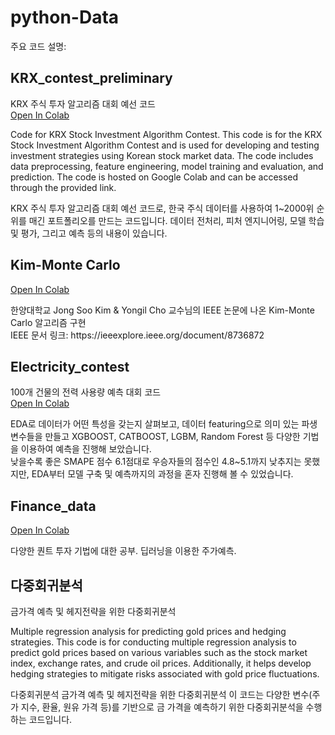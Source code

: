 # python-Data

주요 코드 설명:

## KRX_contest_preliminary
 KRX 주식 투자 알고리즘 대회 예선 코드<br>
  <a href="https://colab.research.google.com/drive/1yNudDAxIf4Gx-eXcuvkDipw16gynFCq5?usp=sharing" target="_blank">Open In Colab</a>
<p>Code for KRX Stock Investment Algorithm Contest. This code is for the KRX Stock Investment Algorithm Contest and is used for developing and testing investment strategies using Korean stock market data. The code includes data preprocessing, feature engineering, model training and evaluation, and prediction. The code is hosted on Google Colab and can be accessed through the provided link.</p>

<p>KRX 주식 투자 알고리즘 대회 예선 코드로, 한국 주식 데이터를 사용하여 1~2000위 순위를 매긴 포트폴리오를 만드는 코드입니다. 데이터 전처리, 피처 엔지니어링, 모델 학습 및 평가, 그리고 예측 등의 내용이 있습니다. </p>

## Kim-Monte Carlo 
 <a href="https://colab.research.google.com/drive/1KbifpPGvyYG17oHZxXQ-n8rfZFUWbvWh?usp=sharing" target="_blank">Open In Colab</a>
<p>한양대학교 Jong Soo Kim & Yongil Cho 교수님의 IEEE 논문에 나온 Kim-Monte Carlo 알고리즘 구현
<br>IEEE 문서 링크: https://ieeexplore.ieee.org/document/8736872</p>
<p></p>


## Electricity_contest
100개 건물의 전력 사용량 예측 대회 코드 <br> 
<a href="https://colab.research.google.com/drive/1T97mUZf2WwbRg4It7gtBzetqPN-6TqH_?usp=sharing" target="_blank">Open In Colab</a>

<p> EDA로 데이터가 어떤 특성을 갖는지 살펴보고, 데이터 featuring으로 의미 있는 파생 변수들을 만들고 XGBOOST, CATBOOST, LGBM, Random Forest 등 다양한 기법을 이용하여 예측을 진행해 보았습니다.
<br>
 낮을수록 좋은 SMAPE 점수 6.1점대로 우승자들의 점수인 4.8~5.1까지 낮추지는 못했지만, EDA부터 모델 구축 및 예측까지의 과정을 혼자 진행해 볼 수 있었습니다.</p>

## Finance_data
<a href="https://colab.research.google.com/drive/1NdCkzNjmdgL-5AyPmVn3hzIjp8zwPib7?usp=sharing" target="_blank">Open In Colab</a>
<p> 다양한 퀀트 투자 기법에 대한 공부. 딥러닝을 이용한 주가예측.
<br>
</p>


## 다중회귀분석
 금가격 예측 및 헤지전략을 위한 다중회귀분석 
<p>Multiple regression analysis for predicting gold prices and hedging strategies. This code is for conducting multiple regression analysis to predict gold prices based on various variables such as the stock market index, exchange rates, and crude oil prices. Additionally, it helps develop hedging strategies to mitigate risks associated with gold price fluctuations.</p>
<p>다중회귀분석 금가격 예측 및 헤지전략을 위한 다중회귀분석 이 코드는 다양한 변수(주가 지수, 환율, 원유 가격 등)를 기반으로 금 가격을 예측하기 위한 다중회귀분석을 수행하는 코드입니다.</p>
